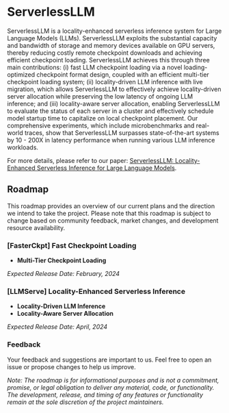 # ServerlessLLM

ServerlessLLM is a locality-enhanced serverless inference system for Large Language Models (LLMs). 
ServerlessLLM exploits the substantial capacity and bandwidth of storage and memory devices available on GPU servers, thereby reducing costly remote checkpoint downloads and achieving efficient checkpoint loading. 
ServerlessLLM achieves this through three main contributions: 
(i) fast LLM checkpoint loading via a novel loading-optimized checkpoint format design, coupled with an efficient multi-tier checkpoint loading system; 
(ii) locality-driven LLM inference with live migration, which allows ServerlessLLM to effectively achieve locality-driven server allocation while preserving the low latency of ongoing LLM inference; 
and (iii) locality-aware server allocation, enabling ServerlessLLM to evaluate the status of each server in a cluster and effectively schedule model startup time to capitalize on local checkpoint placement. 
Our comprehensive experiments, which include microbenchmarks and real-world traces, show that ServerlessLLM surpasses state-of-the-art systems by 10 - 200X in latency performance when running various LLM inference workloads.

For more details, please refer to our paper: [ServerlessLLM: Locality-Enhanced Serverless Inference for Large Language Models](https://arxiv.org/abs/2401.14351).

## Roadmap

This roadmap provides an overview of our current plans and the direction we intend to take the project. Please note that this roadmap is subject to change based on community feedback, market changes, and development resource availability.

### [FasterCkpt] Fast Checkpoint Loading
- **Multi-Tier Checkpoint Loading**

_Expected Release Date: February, 2024_

### [LLMServe] Locality-Enhanced Serverless Inference
- **Locality-Driven LLM Inference**
- **Locality-Aware Server Allocation**

_Expected Release Date: April, 2024_

### Feedback
Your feedback and suggestions are important to us. Feel free to open an issue or propose changes to help us improve.

_Note: The roadmap is for informational purposes and is not a commitment, promise, or legal obligation to deliver any material, code, or functionality. The development, release, and timing of any features or functionality remain at the sole discretion of the project maintainers._
